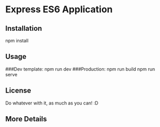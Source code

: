 # Express ES6 Application

## Installation
npm install

## Usage

###Dev template:
  npm run dev
###Production:
  npm run build
  npm run serve

## License
Do whatever with it, as much as you can! :D

## More  Details
